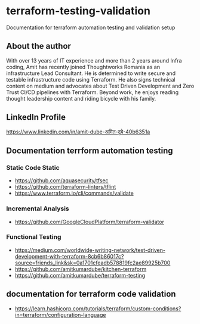 # terraform-testing-validation
Documentation for terraform automation testing and validation setup

## About the author
With over 13 years of IT experience and more than 2 years around Infra coding, Amit has recently joined Thoughtworks Romania as an infrastructure Lead Consultant. He is determined to write secure and testable infrastructure code using Terraform. He also signs technical content on medium and advocates about Test Driven Development and Zero Trust CI/CD pipelines with Terraform. Beyond work, he enjoys reading thought leadership content and riding bicycle with his family.

## LinkedIn Profile
https://www.linkedin.com/in/amit-dube-अमित-दुबे-40b6351a


## Documentation terrform automation testing

### Static Code Static
- https://github.com/aquasecurity/tfsec
- https://github.com/terraform-linters/tflint
- https://www.terraform.io/cli/commands/validate

### Incremental Analysis
- https://github.com/GoogleCloudPlatform/terraform-validator

### Functional Testing
- https://medium.com/worldwide-writing-network/test-driven-development-with-terraform-8cb6b86017c?source=friends_link&sk=0a1701cfeadb578819fc2ae89925b700
- https://github.com/amitkumardube/kitchen-terraform
- https://github.com/amitkumardube/terraform-testing 

## documentation for terraform code validation
- https://learn.hashicorp.com/tutorials/terraform/custom-conditions?in=terraform/configuration-language
